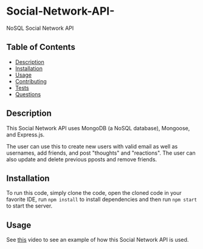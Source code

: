# Social-Network-API-
NoSQL Social Network API 

## Table of Contents
* [Description](#description)
* [Installation](#installation)
* [Usage](#usage)
* [Contributing](#contributing)
* [Tests](#tests)
* [Questions](#questions)

## Description
This Social Network API uses MongoDB (a NoSQL database), Mongoose, and Express.js.

The user can use this to create new users with valid email as well as usernames, add friends, and post "thoughts" and "reactions". The user can also update and delete previous pposts and remove friends. 

## Installation
To run this code, simply clone the code, open the cloned code in your favorite IDE, run `npm install` to install dependencies and then run `npm start` to start the server.

## Usage

See [this](###) video to see an example of how this Social Network API is used.

